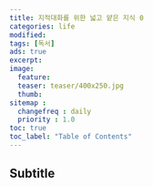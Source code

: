 ```yaml
---
title: 지적대화를 위한 넓고 얕은 지식 0
categories: life
modified: 
tags: [독서]
ads: true
excerpt:
image:
  feature:
  teaser: teaser/400x250.jpg
  thumb:
sitemap :
  changefreq : daily
  priority : 1.0
toc: true
toc_label: "Table of Contents"
---
```


## Subtitle